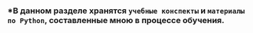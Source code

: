 ### *В данном разделе хранятся `учебные конспекты` и `материалы по Python`, составленные мною в процессе обучения.
